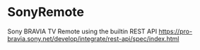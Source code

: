 # SonyRemote
Sony BRAVIA TV Remote using the builtin REST API
https://pro-bravia.sony.net/develop/integrate/rest-api/spec/index.html

